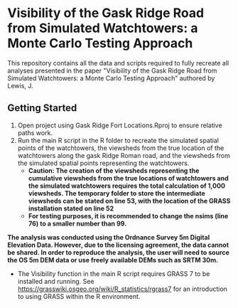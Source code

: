 # Visibility of the Gask Ridge Road from Simulated Watchtowers: a Monte Carlo Testing Approach

This repository contains all the data and scripts required to fully recreate all analyses presented in the paper "Visibility of the Gask Ridge Road from Simulated Watchtowers: a Monte Carlo Testing Approach" authored by Lewis, J. 

Getting Started
---------------

1. Open project using Gask Ridge Fort Locations.Rproj to ensure relative paths work.
2. Run the main R script in the R folder to recreate the simulated spatial points of the watchtowers, the viewsheds from the true location of the watchtowers along the gask Ridge Roman road, and the viewsheds from the simulated spatial points representing the watchtowers. 
    + **Caution: The creation of the viewsheds representing the cumulative viewsheds from the true locations of watchtowers and the simulated watchtowers requires the total calculation of 1,000 viewsheds. The temporary folder to store the intermediate viewsheds can be stated on line 53, with the location of the GRASS installation stated on line 52** 
    + **For testing purposes, it is recommended to change the nsims (line 76) to a smaller number than 99.**
    
**The analysis was conducted using the Ordnance Survey 5m Digital Elevation Data. However, due to the licensing agreement, the data cannot be shared. In order to reproduce the analysis, the user will need to source the OS 5m DEM data or use freely available DEMs such as SRTM 30m.**

+ The Visibility function in the main R script requires GRASS 7 to be installed and running. See https://grasswiki.osgeo.org/wiki/R_statistics/rgrass7 for an introduction to using GRASS within the R environment. 

